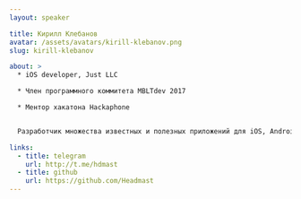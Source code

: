 ```yaml
---
layout: speaker

title: Кирилл Клебанов
avatar: /assets/avatars/kirill-klebanov.png
slug: kirill-klebanov

about: >
  * iOS developer, Just LLC

  * Член программного коммитета MBLTdev 2017

  * Ментор хакатона Hackaphone


  Разработчик множества известных и полезных приложений для iOS, Android и Windows Phone

links:
  - title: telegram
    url: http://t.me/hdmast
  - title: github
    url: https://github.com/Headmast
---
```


